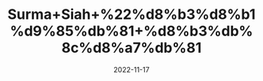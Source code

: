 ---
title: 'Surma+Siah+%22%d8%b3%d8%b1%d9%85%db%81+%d8%b3%db%8c%d8%a7%db%81'
date: '2022-11-17' 
metatag: '' 
inventory: '0' 
draft: false 
# meta description 
shortDescripton: '%22Kohl+Stone%22+It+keeps+the+eyes+cool+and+clean%2c+improve+vision+and+strengthen+the+eyes.'
description: 'Stone+%d8%af%da%be%d8%a7%d8%aa'
longdescription: ''
tags: ''
brand: ''
subCategory: ''
sellCount: '0'
featured: True
# product Price
price: '30.0'
# Product Short Description
shortDescription: '%22Kohl+Stone%22+It+keeps+the+eyes+cool+and+clean%2c+improve+vision+and+strengthen+the+eyes.'
productID: 'D5ECB46E-4E3B-ED11-996A-005056B3A416'
type: 'products'
category: 'Stone+%d8%af%da%be%d8%a7%d8%aa' 
thumnailproduct: 'https://eraconnect.blob.core.windows.net/product-images/aminsaddiquidawakhana/7085a8bc-4189-44fc-b3d1-2dd0e24e99ca.webp' 
images:
  - image: 'https://eraconnect.blob.core.windows.net/product-images/aminsaddiquidawakhana/7085a8bc-4189-44fc-b3d1-2dd0e24e99ca.webp'  
Variants:
---